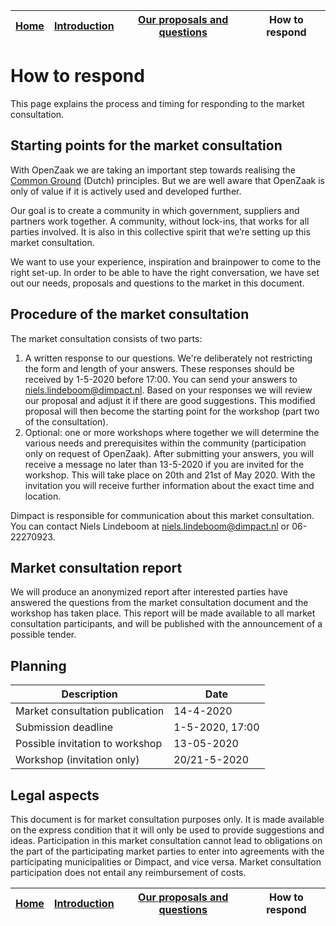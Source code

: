 | <a href="README.md">Home</a> | <a href="introduction-en.md">Introduction</a> | <a href="questions-en.md">Our proposals and questions</a> | How to respond |
| -------- | -------- | -------- | -------- |

# How to respond

This page explains the process and timing for responding to the market consultation.

## Starting points for the market consultation

With OpenZaak we are taking an important step towards realising the [Common Ground](https://commonground.nl/cms/view/54476259/over-common-ground) (Dutch) principles. But we are well aware that OpenZaak is only of value if it is actively used and developed further.

Our goal is to create a community in which government, suppliers and partners work together. A community, without lock-ins, that works for all parties involved. It is also in this collective spirit that we’re setting up this market consultation.

We want to use your experience, inspiration and brainpower to come to the right set-up. In order to be able to have the right conversation, we have set out our needs, proposals and questions to the market in this document.

## Procedure of the market consultation

The market consultation consists of two parts:

1. A written response to our questions. We're deliberately not restricting the form and length of your answers. These responses should be received by 1-5-2020 before 17:00. You can send your answers to <niels.lindeboom@dimpact.nl>. Based on your responses we will review our proposal and adjust it if there are good suggestions. This modified proposal will then become the starting point for the workshop (part two of the consultation).
2. Optional: one or more workshops where together we will determine the various needs and prerequisites within the community (participation only on request of OpenZaak). After submitting your answers, you will receive a message no later than 13-5-2020 if you are invited for the workshop. This will take place on 20th and 21st of May 2020. With the invitation you will receive further information about the exact time and location.

Dimpact is responsible for communication about this market consultation. You can contact Niels Lindeboom at <niels.lindeboom@dimpact.nl> or 06-22270923.

## Market consultation report

We will produce an anonymized report after interested parties have answered the questions from the market consultation document and the workshop has taken place. This report will be made available to all market consultation participants, and will be published with the announcement of a possible tender.

## Planning

| Description | Date |
|-------------|-------|
| Market consultation publication | 14-4-2020 |
| Submission deadline | 1-5-2020, 17:00 |
| Possible invitation to workshop | 13-05-2020 |
| Workshop (invitation only) | 20/21-5-2020 |

## Legal aspects

This document is for market consultation purposes only. It is made available on the express condition that it will only be used to provide suggestions and ideas. Participation in this market consultation cannot lead to obligations on the part of the participating market parties to enter into agreements with the participating municipalities or Dimpact, and vice versa. Market consultation participation does not entail any reimbursement of costs.

| <a href="README.md">Home</a> | <a href="introduction-en.md">Introduction</a> | <a href="questions-en.md">Our proposals and questions</a> | How to respond |
| -------- | -------- | -------- | -------- |
